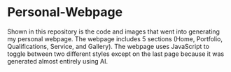 # Personal-Webpage
Shown in this repository is the code and images that went into generating my personal webpage. The webpage includes 5 sections (Home, Portfolio, Qualifications, Service, and Gallery). The webpage uses JavaScript to toggle between two different styles except on the last page because it was generated almost entirely using AI.
